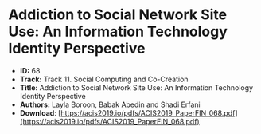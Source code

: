 # Addiction to Social Network Site Use: An Information Technology Identity Perspective

- **ID:** 68
- **Track:** Track 11. Social Computing and Co-Creation
- **Title:** Addiction to Social Network Site Use: An Information Technology Identity Perspective
- **Authors:** Layla Boroon, Babak Abedin and Shadi Erfani
- **Download**: [https://acis2019.io/pdfs/ACIS2019_PaperFIN_068.pdf](https://acis2019.io/pdfs/ACIS2019_PaperFIN_068.pdf)